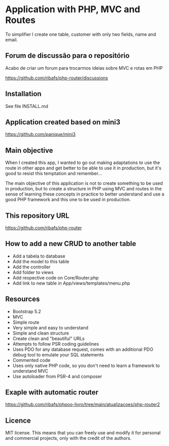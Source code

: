 # Application with PHP, MVC and Routes

To simplifier I create one table, customer with only two fields, name and email.

## Forum de discussão para o repositório
Acabo de criar um forum para trocarmos ideias sobre MVC e rotas em PHP

https://github.com/ribafs/php-router/discussions

## Installation

See file INSTALL.md


## Application created based on mini3 
https://github.com/panique/mini3


## Main objective

When I created this app, I wanted to go out making adaptations to use the route in other apps and get better to be able to use it in production, but it's good to resist this temptation and remember...

The main objective of this application is not to create something to be used in production, but to create a structure in PHP using MVC and routes in the sense of learning these concepts in practice to better understand  and use a good PHP framework and this one to be used in production.


## This repository URL

https://github.com/ribafs/php-router


## How to add a new CRUD to another table

- Add a tabela to database
- Add the model to this table
- Add the controller
- Add folder to views
- Add respective code on Core/Router.php
- Add link to new table in App/views/templates/menu.php


## Resources

- Bootstrap 5.2
- MVC
- Simple route
- Very simple and easy to understand
- Simple and clean structure
- Create clean and "beautiful" URLs
- Attempts to follow PSR coding guidelines
- Uses PDO for any database request, comes with an additional PDO debug tool to emulate your SQL statements
- Commented code
- Uses only native PHP code, so you don't need to learn a framework to understand MVC
- Use autoloader from PSR-4 and composer


## Exaple with automatic router

https://github.com/ribafs/phpoo-livro/tree/main/atualizacoes/php-router2


## Licence

MIT license.
This means that you can freely use and modify it for personal and commercial projects, only with the credit of the authors.

